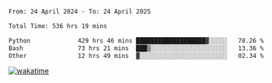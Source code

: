 <!--START_SECTION:waka-->

```txt
From: 24 April 2024 - To: 24 April 2025

Total Time: 536 hrs 19 mins

Python             429 hrs 46 mins ███████████████████▓░░░░░   78.26 %
Bash               73 hrs 21 mins  ███▒░░░░░░░░░░░░░░░░░░░░░   13.36 %
Other              12 hrs 49 mins  ▓░░░░░░░░░░░░░░░░░░░░░░░░   02.34 %
```

<!--END_SECTION:waka-->
[![wakatime](https://wakatime.com/badge/user/5f89a63a-5294-4958-ad30-2b3455e63f2a.svg)](https://wakatime.com/@5f89a63a-5294-4958-ad30-2b3455e63f2a)
